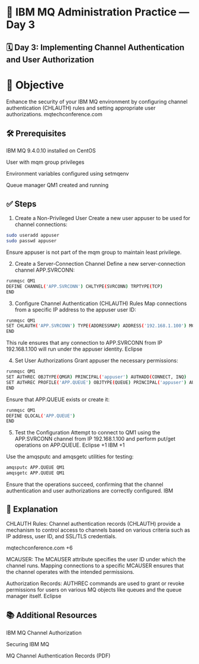 # 📘 IBM MQ Administration Practice — Day 3
## 🗓️ Day 3: Implementing Channel Authentication and User Authorization
# 🎯 Objective
Enhance the security of your IBM MQ environment by configuring channel authentication (CHLAUTH) rules and setting appropriate user authorizations.
mqtechconference.com

## 🛠️ Prerequisites
IBM MQ 9.4.0.10 installed on CentOS

User with mqm group privileges

Environment variables configured using setmqenv

Queue manager QM1 created and running

## ✅ Steps
1. Create a Non-Privileged User
Create a new user appuser to be used for channel connections:

```bash
sudo useradd appuser
sudo passwd appuser
```
Ensure appuser is not part of the mqm group to maintain least privilege.

2. Create a Server-Connection Channel
Define a new server-connection channel APP.SVRCONN:
```bash
runmqsc QM1
DEFINE CHANNEL('APP.SVRCONN') CHLTYPE(SVRCONN) TRPTYPE(TCP)
END
```
3. Configure Channel Authentication (CHLAUTH) Rules
Map connections from a specific IP address to the appuser user ID:
```bash
runmqsc QM1
SET CHLAUTH('APP.SVRCONN') TYPE(ADDRESSMAP) ADDRESS('192.168.1.100') MCAUSER('appuser')
END
```
This rule ensures that any connection to APP.SVRCONN from IP 192.168.1.100 will run under the appuser identity.
Eclipse

4. Set User Authorizations
Grant appuser the necessary permissions:
```bash
runmqsc QM1
SET AUTHREC OBJTYPE(QMGR) PRINCIPAL('appuser') AUTHADD(CONNECT, INQ)
SET AUTHREC PROFILE('APP.QUEUE') OBJTYPE(QUEUE) PRINCIPAL('appuser') AUTHADD(PUT, GET)
END
```
Ensure that APP.QUEUE exists or create it:
```bash
runmqsc QM1
DEFINE QLOCAL('APP.QUEUE')
END
```
5. Test the Configuration
Attempt to connect to QM1 using the APP.SVRCONN channel from IP 192.168.1.100 and perform put/get operations on APP.QUEUE.
Eclipse
+1
IBM
+1

Use the amqsputc and amqsgetc utilities for testing:
```bash
amqsputc APP.QUEUE QM1
amqsgetc APP.QUEUE QM1
```
Ensure that the operations succeed, confirming that the channel authentication and user authorizations are correctly configured.
IBM

## 📘 Explanation
CHLAUTH Rules: Channel authentication records (CHLAUTH) provide a mechanism to control access to channels based on various criteria such as IP address, user ID, and SSL/TLS credentials. 

mqtechconference.com
+6

MCAUSER: The MCAUSER attribute specifies the user ID under which the channel runs. Mapping connections to a specific MCAUSER ensures that the channel operates with the intended permissions.

Authorization Records: AUTHREC commands are used to grant or revoke permissions for users on various MQ objects like queues and the queue manager itself.
Eclipse

## 📚 Additional Resources
IBM MQ Channel Authorization

Securing IBM MQ

MQ Channel Authentication Records (PDF)

